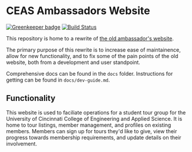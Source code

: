# CEAS Ambassadors Website

[![Greenkeeper badge](https://badges.greenkeeper.io/kurtlewis/ceas-ambassadors-website.svg)](https://greenkeeper.io/)
[![Build Status](https://travis-ci.org/kurtlewis/ceas-ambassadors-website.svg?branch=master)](https://travis-ci.org/kurtlewis/ceas-ambassadors-website)

This repository is home to a rewrite of [the old ambassador's website](https://github.com/kurtlewis/OrganizationManager).

The primary purpose of this rewrite is to increase ease of maintainence, allow for new functionality, and to fix some of the pain points of the old website, both from a development and user standpoint.

Comprehensive docs can be found in the `docs` folder. Instructions for getting can be found in `docs/dev-guide.md`.

## Functionality
This website is used to faciliate operations for a student tour group for the University of Cincinnati College of Engineering and Applied Science. It is home to tour listings, member management, and profiles on existing members. Members can sign up for tours they'd like to give, view their progress towards membership requirements, and update details on their involvement.